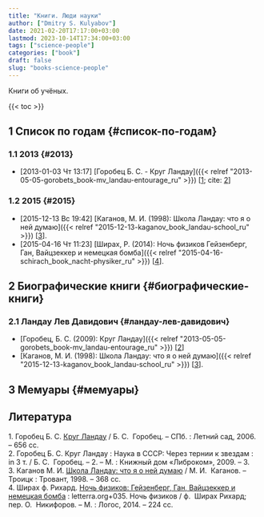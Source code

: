 ```yaml
---
title: "Книги. Люди науки"
author: ["Dmitry S. Kulyabov"]
date: 2021-02-20T17:17:00+03:00
lastmod: 2023-10-14T17:34:00+03:00
tags: ["science-people"]
categories: ["book"]
draft: false
slug: "books-science-people"
---
```


Книги об учёных.

<!--more-->

{{< toc >}}


## <span class="section-num">1</span> Список по годам {#список-по-годам}


### <span class="section-num">1.1</span> 2013 {#2013}

-   <span class="timestamp-wrapper"><span class="timestamp">[2013-01-03 Чт 13:17] </span></span> [Горобец Б. С. - Круг Ландау]({{< relref "2013-05-05-gorobets_book-mv_landau-entourage_ru" >}}) [<a href="#citeproc_bib_item_1">1</a>; cite: <a href="#citeproc_bib_item_2">2</a>]


### <span class="section-num">1.2</span> 2015 {#2015}

-   <span class="timestamp-wrapper"><span class="timestamp">[2015-12-13 Вс 19:42] </span></span> [Каганов, М. И. (1998): Школа Ландау: что я о ней думаю]({{< relref "2015-12-13-kaganov_book_landau-school_ru" >}}) [<a href="#citeproc_bib_item_3">3</a>].
-   <span class="timestamp-wrapper"><span class="timestamp">[2015-04-16 Чт 11:23] </span></span> [Ширах, Р. (2014): Ночь физиков Гейзенберг, Ган, Вайцзеккер и немецкая бомба]({{< relref "2015-04-16-schirach_book_nacht-physiker_ru" >}}) [<a href="#citeproc_bib_item_4">4</a>].


## <span class="section-num">2</span> Биографические книги {#биографические-книги}


### <span class="section-num">2.1</span> Ландау Лев Давидович {#ландау-лев-давидович}

-   [Горобец, Б. С. (2009): Круг Ландау]({{< relref "2013-05-05-gorobets_book-mv_landau-entourage_ru" >}}) [<a href="#citeproc_bib_item_2">2</a>]
-   [Каганов, М. И. (1998): Школа Ландау: что я о ней думаю]({{< relref "2015-12-13-kaganov_book_landau-school_ru" >}}) [<a href="#citeproc_bib_item_3">3</a>].


## <span class="section-num">3</span> Мемуары {#мемуары}

## Литература

<div class="csl-bib-body">
  <div class="csl-entry"><a id="citeproc_bib_item_1"></a>1.	Горобец Б. С. <a href="http://libgen.li/ads.php?md5=7a45b7cd8937ef1304373082624113af">Круг Ландау</a> / Б. С.  Горобец. – СПб. : Летний сад, 2006. – 656 сс.</div>
  <div class="csl-entry"><a id="citeproc_bib_item_2"></a>2.	Горобец Б. С. Круг Ландау : Наука в СССР: Через тернии к звездам : in 3 т. / Б. С.  Горобец. – 2. – М. : Книжный дом «Либроком», 2009. – 3.</div>
  <div class="csl-entry"><a id="citeproc_bib_item_3"></a>3.	Каганов М. И. <a href="http://libgen.li/ads.php?md5=1e4b5c2b3ab356bd94dae0b1816ed9ca">Школа Ландау: что я о ней думаю</a> / М. И.  Каганов. – Троицк : Тровант, 1998. – 368 сс.</div>
  <div class="csl-entry"><a id="citeproc_bib_item_4"></a>4.	Ширах ф. Рихард. <a href="http://libgen.li/ads.php?md5=b0eb45a4720b6a56c3eb13381c70e017">Ночь физиков: Гейзенберг, Ган, Вайцзеккер и немецкая бомба</a> : letterra.org+035. Ночь физиков / ф.  Ширах Рихард; пер. О.  Никифоров. – М. : Логос, 2014. – 224 сс.</div>
</div>
